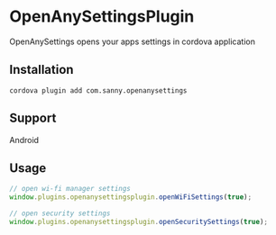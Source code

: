 OpenAnySettingsPlugin
======
OpenAnySettings opens your apps settings in cordova application

## Installation
```
cordova plugin add com.sanny.openanysettings
```

## Support
Android


## Usage

```javascript
// open wi-fi manager settings
window.plugins.openanysettingsplugin.openWiFiSettings(true);

// open security settings
window.plugins.openanysettingsplugin.openSecuritySettings(true);

```


